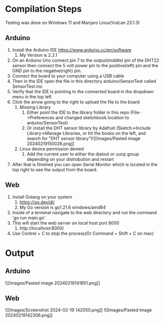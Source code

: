 # Compilation Steps
Testing was done on Windows 11 and Manjaro Linux(Vulcan 23.1.3)
## Arduino
1. Install the Arduino IDE https://www.arduino.cc/en/software
	1. My Version is 2.2.1
2. On an Arduino Uno connect pin 7 to the output(middle) pin of the DHT22 sensor then connect the 5 volt power pin to the positive(left) pin and the GND pin to the negative(right) pin.
3. Connect the board to your computer using a USB cable
4. Then in the IDE open the file in this directory arduino/SensorTest called SensorTest.ino
5. Verify that the IDE is pointing to the connected board in the dropdown menu in the top left
6. Click the arrow going to the right to upload the file to the board
	1. Missing Library
		1. Either point the IDE to the library folder in this repo (File->Preferences and changed sketchbook location to arduino/SensorTest)
		2. Or install the DHT sensor library by Adafruit (Sketch->Include Library->Manage Libraries, or hit the books on the left, and search for "DHT sensor library")![[Images/Pasted image 20240219150026.png]]
	2. Linux device permission denied
		1. Add the current user to either the dialout or uucp group depending on your distrobution and restart
7. After that is finished you can open Serial Monitor which is located in the top right to see the output from the board.
## Web
1. Install Golang on your system
	1. https://go.dev/dl/
	2. My Go version is go1.21.6 windows/amd64
2. Inside of a terminal navigate to the web directory and run the command 'go run main.go'
3. This will start the web server on local host port 8000
	1. http://localhost:8000/
4. Use Control + C to stop the process(Or Command + Shift + C on mac)
# Output
## Arduino
![[Images/Pasted image 20240219141851.png]]
## Web
![[Images/Screenshot 2024-02-19 142050.png]]
![[Images/Pasted image 20240219142306.png]]